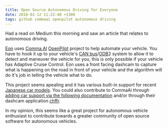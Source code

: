 ```yaml
---
title: Open Source Autonomous Driving for Everyone
date: 2018-02-12 11:22:40 +1300
tags: github commaai openpilot autonomous driving
---
```


Had a read on Medium this morning and saw an article that relates to autonomous driving.

[Eon](https://medium.com/@comma_ai/announcing-the-eon-dashcam-devkit-166116eea497) uses [Comma.AI](https://comma.ai/) [OpenPilot](https://github.com/commaai/openpilot) project to help automate your vehicle. You have to hook it up to your vehicle's [CAN bus](https://en.wikipedia.org/wiki/CAN_bus)/[ODB](https://en.wikipedia.org/wiki/On-board_diagnostics)2 system to allow it to detect and maneuver the vehicle for you, this is only possible if your vehicle has Adaptive Cruise Control. Eon uses a front facing dashcam to capture what is happening on the road in front of your vehicle and the algorithm will do it's job in telling the vehicle what to do.

This project seems apealing and it has various built-in support for recent [Japanese car models](https://github.com/commaai/openpilot#supported-cars). You could also contribute to CommaAi through [adding car support via the following documentation](https://medium.com/@comma_ai/openpilot-port-guide-for-toyota-models-e5467f4b5fe6) and/or through their dashcam application [chffr](http://chffr.comma.ai/).

In my opinion, this seems like a great project for autonomous vehicle enthusiast to contribute towards a greater community of open source software for autonomous vehicles.
